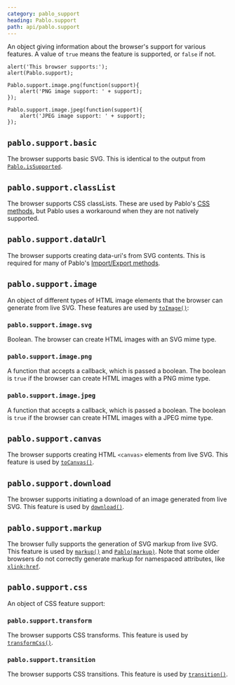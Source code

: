 ```yaml
---
category: pablo_support
heading: Pablo.support
path: api/pablo.support
---
```


An object giving information about the browser's support for various features. A value of `true` means the feature is supported, or `false` if not.

    alert('This browser supports:');
    alert(Pablo.support);

    Pablo.support.image.png(function(support){
        alert('PNG image support: ' + support);
    });

    Pablo.support.image.jpeg(function(support){
        alert('JPEG image support: ' + support);
    });


## `pablo.support.basic`

The browser supports basic SVG. This is identical to the output from [`Pablo.isSupported`](/api/Pablo.isSupported/).


## `pablo.support.classList`

The browser supports CSS classLists. These are used by Pablo's [CSS methods](/api/#CSS), but Pablo uses a workaround when they are not natively supported.


## `pablo.support.dataUrl`

The browser supports creating data-uri's from SVG contents. This is required for many of Pablo's [Import/Export methods](/api/#Import-Export).


## `pablo.support.image`

An object of different types of HTML image elements that the browser can generate from live SVG. These features are used by [`toImage()`](/api/toImage/):

### `pablo.support.image.svg`

Boolean. The browser can create HTML images with an SVG mime type.

### `pablo.support.image.png`

A function that accepts a callback, which is passed a boolean. The boolean is `true` if the browser can create HTML images with a PNG mime type.

### `pablo.support.image.jpeg`

A function that accepts a callback, which is passed a boolean. The boolean is `true` if the browser can create HTML images with a JPEG mime type.


## `pablo.support.canvas`

The browser supports creating HTML `<canvas>` elements from live SVG. This feature is used by [`toCanvas()`](/api/toCanvas/).


## `pablo.support.download`

The browser supports initiating a download of an image generated from live SVG. This feature is used by [`download()`](/api/download/).


## `pablo.support.markup`

The browser fully supports the generation of SVG markup from live SVG. This feature is used by [`markup()`](/api/markup/) and [`Pablo(markup)`](/api/Pablo/#Pablo-markup-attributes). Note that some older browsers do not correctly generate markup for namespaced attributes, like [`xlink:href`](https://developer.mozilla.org/docs/Web/SVG/Attribute/xlink:href).


## `pablo.support.css`

An object of CSS feature support:

### `pablo.support.transform`

The browser supports CSS transforms. This feature is used by [`transformCss()`](/api/transformCss).

### `pablo.support.transition`

The browser supports CSS transitions. This feature is used by [`transition()`](/api/transition).
